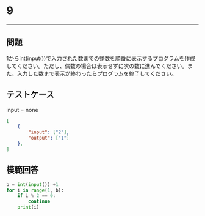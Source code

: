 # 9

---
## 問題

1からint(input())で入力された数までの整数を順番に表示するプログラムを作成してください。ただし、偶数の場合は表示せずに次の数に進んでください。また、入力した数まで表示が終わったらプログラムを終了してください。

## テストケース
input = none
```json
[
	{
		"input": ["2"],
		"output": ["1"]
  	},
]
```

## 模範回答
```python
b = int(input()) +1
for i in range(1, b):
    if i % 2 == 0:
        continue
    print(i)
```